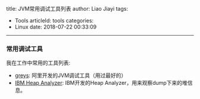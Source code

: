 title: JVM常用调试工具列表
author: Liao Jiayi
tags:
  - Tools
articleId: tools
categories:
  - Linux
date: 2018-07-22 00:33:09
---
### 常用调试工具
我在工作中常用的工具列表:

* [greys](https://github.com/oldmanpushcart/greys-anatomy/wiki/greys-pdf): 阿里开发的JVM调试工具（用过最好的）
* [IBM Heap Analyzer](https://www.ibm.com/developerworks/community/groups/service/html/communityview?communityUuid=4544bafe-c7a2-455f-9d43-eb866ea60091): IBM开发的Heap Analyzer，用来观察dump下来的堆信息。
